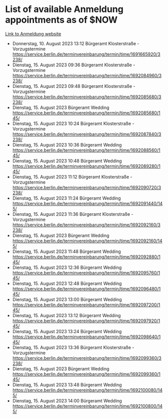 # List of available Anmeldung appointments as of $NOW
[Link to Anmeldung website](https://service.berlin.de/terminvereinbarung/termin/tag.php?termin=1&anliegen[]=120686&dienstleisterlist=122210,122217,327316,122219,327312,122227,327314,122231,327346,122243,327348,122254,122252,329742,122260,329745,122262,329748,122271,327278,122273,327274,122277,327276,330436,122280,327294,122282,327290,122284,327292,122291,327270,122285,327266,122286,327264,122296,327268,150230,329760,122297,327286,122294,327284,122312,329763,122314,329775,122304,327330,122311,327334,122309,327332,317869,122281,327352,122279,329772,122283,122276,327324,122274,327326,122267,329766,122246,327318,122251,327320,122257,327322,122208,327298,122226,327300&herkunft=http%3A%2F%2Fservice.berlin.de%2Fdienstleistung%2F120686%2F)
- Donnerstag, 10. August 2023 13:12 Bürgeramt Klosterstraße - Vorzugstermine https://service.berlin.de/terminvereinbarung/termin/time/1691665920/3238/
- Dienstag, 15. August 2023 09:36 Bürgeramt Klosterstraße - Vorzugstermine https://service.berlin.de/terminvereinbarung/termin/time/1692084960/3238/
- Dienstag, 15. August 2023 09:48 Bürgeramt Klosterstraße - Vorzugstermine https://service.berlin.de/terminvereinbarung/termin/time/1692085680/3238/
- Dienstag, 15. August 2023  Bürgeramt Wedding https://service.berlin.de/terminvereinbarung/termin/time/1692085680/145/
- Dienstag, 15. August 2023 10:24 Bürgeramt Klosterstraße - Vorzugstermine https://service.berlin.de/terminvereinbarung/termin/time/1692087840/3238/
- Dienstag, 15. August 2023 10:36 Bürgeramt Wedding https://service.berlin.de/terminvereinbarung/termin/time/1692088560/145/
- Dienstag, 15. August 2023 10:48 Bürgeramt Wedding https://service.berlin.de/terminvereinbarung/termin/time/1692089280/145/
- Dienstag, 15. August 2023 11:12 Bürgeramt Klosterstraße - Vorzugstermine https://service.berlin.de/terminvereinbarung/termin/time/1692090720/3238/
- Dienstag, 15. August 2023 11:24 Bürgeramt Wedding https://service.berlin.de/terminvereinbarung/termin/time/1692091440/145/
- Dienstag, 15. August 2023 11:36 Bürgeramt Klosterstraße - Vorzugstermine https://service.berlin.de/terminvereinbarung/termin/time/1692092160/3238/
- Dienstag, 15. August 2023  Bürgeramt Wedding https://service.berlin.de/terminvereinbarung/termin/time/1692092160/145/
- Dienstag, 15. August 2023 11:48 Bürgeramt Wedding https://service.berlin.de/terminvereinbarung/termin/time/1692092880/145/
- Dienstag, 15. August 2023 12:36 Bürgeramt Wedding https://service.berlin.de/terminvereinbarung/termin/time/1692095760/145/
- Dienstag, 15. August 2023 12:48 Bürgeramt Wedding https://service.berlin.de/terminvereinbarung/termin/time/1692096480/145/
- Dienstag, 15. August 2023 13:00 Bürgeramt Wedding https://service.berlin.de/terminvereinbarung/termin/time/1692097200/145/
- Dienstag, 15. August 2023 13:12 Bürgeramt Wedding https://service.berlin.de/terminvereinbarung/termin/time/1692097920/145/
- Dienstag, 15. August 2023 13:24 Bürgeramt Wedding https://service.berlin.de/terminvereinbarung/termin/time/1692098640/145/
- Dienstag, 15. August 2023 13:36 Bürgeramt Klosterstraße - Vorzugstermine https://service.berlin.de/terminvereinbarung/termin/time/1692099360/3238/
- Dienstag, 15. August 2023  Bürgeramt Wedding https://service.berlin.de/terminvereinbarung/termin/time/1692099360/145/
- Dienstag, 15. August 2023 13:48 Bürgeramt Wedding https://service.berlin.de/terminvereinbarung/termin/time/1692100080/145/
- Dienstag, 15. August 2023 14:00 Bürgeramt Wedding https://service.berlin.de/terminvereinbarung/termin/time/1692100800/145/
